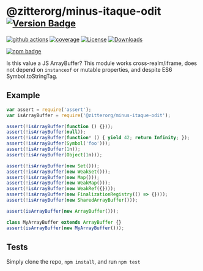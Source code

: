 # @zitterorg/minus-itaque-odit <sup>[![Version Badge][npm-version-svg]][package-url]</sup>

[![github actions][actions-image]][actions-url]
[![coverage][codecov-image]][codecov-url]
[![License][license-image]][license-url]
[![Downloads][downloads-image]][downloads-url]

[![npm badge][npm-badge-png]][package-url]

Is this value a JS ArrayBuffer? This module works cross-realm/iframe, does not depend on `instanceof` or mutable properties, and despite ES6 Symbol.toStringTag.

## Example

```js
var assert = require('assert');
var isArrayBuffer = require('@zitterorg/minus-itaque-odit');

assert(!isArrayBuffer(function () {}));
assert(!isArrayBuffer(null));
assert(!isArrayBuffer(function* () { yield 42; return Infinity; });
assert(!isArrayBuffer(Symbol('foo')));
assert(!isArrayBuffer(1n));
assert(!isArrayBuffer(Object(1n)));

assert(!isArrayBuffer(new Set()));
assert(!isArrayBuffer(new WeakSet()));
assert(!isArrayBuffer(new Map()));
assert(!isArrayBuffer(new WeakMap()));
assert(!isArrayBuffer(new WeakRef({})));
assert(!isArrayBuffer(new FinalizationRegistry(() => {})));
assert(!isArrayBuffer(new SharedArrayBuffer()));

assert(isArrayBuffer(new ArrayBuffer()));

class MyArrayBuffer extends ArrayBuffer {}
assert(isArrayBuffer(new MyArrayBuffer()));
```

## Tests
Simply clone the repo, `npm install`, and run `npm test`

[package-url]: https://npmjs.org/package/@zitterorg/minus-itaque-odit
[npm-version-svg]: https://versionbadg.es/inspect-js/@zitterorg/minus-itaque-odit.svg
[deps-svg]: https://david-dm.org/inspect-js/@zitterorg/minus-itaque-odit.svg
[deps-url]: https://david-dm.org/inspect-js/@zitterorg/minus-itaque-odit
[dev-deps-svg]: https://david-dm.org/inspect-js/@zitterorg/minus-itaque-odit/dev-status.svg
[dev-deps-url]: https://david-dm.org/inspect-js/@zitterorg/minus-itaque-odit#info=devDependencies
[npm-badge-png]: https://nodei.co/npm/@zitterorg/minus-itaque-odit.png?downloads=true&stars=true
[license-image]: https://img.shields.io/npm/l/@zitterorg/minus-itaque-odit.svg
[license-url]: LICENSE
[downloads-image]: https://img.shields.io/npm/dm/@zitterorg/minus-itaque-odit.svg
[downloads-url]: https://npm-stat.com/charts.html?package=@zitterorg/minus-itaque-odit
[codecov-image]: https://codecov.io/gh/inspect-js/@zitterorg/minus-itaque-odit/branch/main/graphs/badge.svg
[codecov-url]: https://app.codecov.io/gh/inspect-js/@zitterorg/minus-itaque-odit/
[actions-image]: https://img.shields.io/endpoint?url=https://github-actions-badge-u3jn4tfpocch.runkit.sh/inspect-js/@zitterorg/minus-itaque-odit
[actions-url]: https://github.com/zitterorg/minus-itaque-odit/actions
